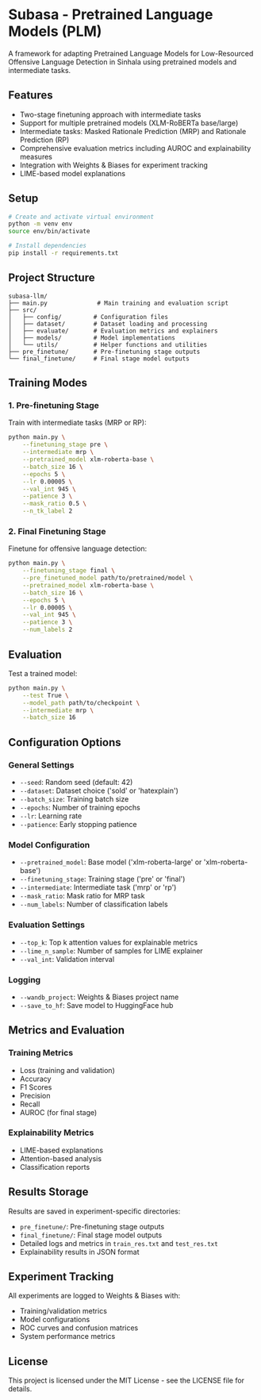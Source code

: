 # Subasa - Pretrained Language Models (PLM)

A framework for adapting Pretrained Language Models for Low-Resourced Offensive Language Detection in Sinhala using pretrained models and intermediate tasks.

## Features

- Two-stage finetuning approach with intermediate tasks
- Support for multiple pretrained models (XLM-RoBERTa base/large)
- Intermediate tasks: Masked Rationale Prediction (MRP) and Rationale Prediction (RP)
- Comprehensive evaluation metrics including AUROC and explainability measures
- Integration with Weights & Biases for experiment tracking
- LIME-based model explanations

## Setup

```bash
# Create and activate virtual environment
python -m venv env
source env/bin/activate

# Install dependencies
pip install -r requirements.txt
```

## Project Structure

```
subasa-llm/
├── main.py              # Main training and evaluation script
├── src/             
│   ├── config/         # Configuration files
│   ├── dataset/        # Dataset loading and processing
│   ├── evaluate/       # Evaluation metrics and explainers
│   ├── models/         # Model implementations
│   └── utils/          # Helper functions and utilities
├── pre_finetune/       # Pre-finetuning stage outputs
└── final_finetune/     # Final stage model outputs
```

## Training Modes

### 1. Pre-finetuning Stage

Train with intermediate tasks (MRP or RP):

```bash
python main.py \
    --finetuning_stage pre \
    --intermediate mrp \
    --pretrained_model xlm-roberta-base \
    --batch_size 16 \
    --epochs 5 \
    --lr 0.00005 \
    --val_int 945 \
    --patience 3 \
    --mask_ratio 0.5 \
    --n_tk_label 2
```

### 2. Final Finetuning Stage

Finetune for offensive language detection:

```bash
python main.py \
    --finetuning_stage final \
    --pre_finetuned_model path/to/pretrained/model \
    --pretrained_model xlm-roberta-base \
    --batch_size 16 \
    --epochs 5 \
    --lr 0.00005 \
    --val_int 945 \
    --patience 3 \
    --num_labels 2
```

## Evaluation

Test a trained model:

```bash
python main.py \
    --test True \
    --model_path path/to/checkpoint \
    --intermediate mrp \
    --batch_size 16
```

## Configuration Options

### General Settings
- `--seed`: Random seed (default: 42)
- `--dataset`: Dataset choice ('sold' or 'hatexplain')
- `--batch_size`: Training batch size
- `--epochs`: Number of training epochs
- `--lr`: Learning rate
- `--patience`: Early stopping patience

### Model Configuration
- `--pretrained_model`: Base model ('xlm-roberta-large' or 'xlm-roberta-base')
- `--finetuning_stage`: Training stage ('pre' or 'final')
- `--intermediate`: Intermediate task ('mrp' or 'rp')
- `--mask_ratio`: Mask ratio for MRP task
- `--num_labels`: Number of classification labels

### Evaluation Settings
- `--top_k`: Top k attention values for explainable metrics
- `--lime_n_sample`: Number of samples for LIME explainer
- `--val_int`: Validation interval

### Logging
- `--wandb_project`: Weights & Biases project name
- `--save_to_hf`: Save model to HuggingFace hub

## Metrics and Evaluation

### Training Metrics
- Loss (training and validation)
- Accuracy
- F1 Scores
- Precision
- Recall
- AUROC (for final stage)

### Explainability Metrics
- LIME-based explanations
- Attention-based analysis
- Classification reports

## Results Storage

Results are saved in experiment-specific directories:
- `pre_finetune/`: Pre-finetuning stage outputs
- `final_finetune/`: Final stage model outputs
- Detailed logs and metrics in `train_res.txt` and `test_res.txt`
- Explainability results in JSON format

## Experiment Tracking

All experiments are logged to Weights & Biases with:
- Training/validation metrics
- Model configurations
- ROC curves and confusion matrices
- System performance metrics

## License

This project is licensed under the MIT License - see the LICENSE file for details.


